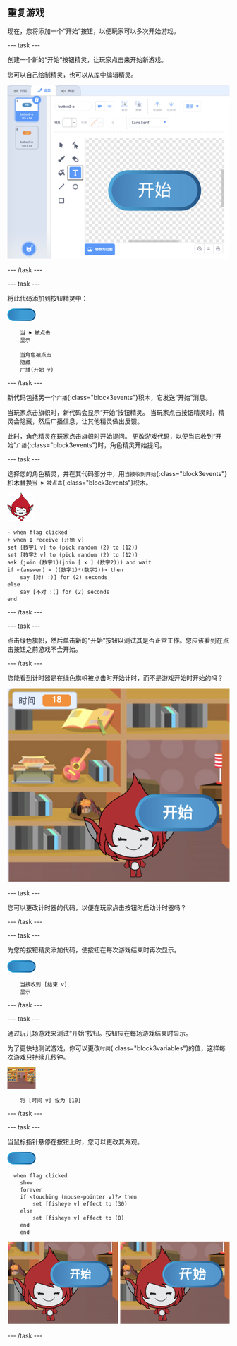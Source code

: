 ## 重复游戏

现在，您将添加一个“开始”按钮，以便玩家可以多次开始游戏。

--- task ---

创建一个新的“开始”按钮精灵，让玩家点击来开始新游戏。

您可以自己绘制精灵，也可以从库中编辑精灵。

![开始按钮图片](images/brain-play.png)

--- /task ---

--- task ---

将此代码添加到按钮精灵中：

![按钮精灵](images/button-sprite.png)

```blocks3
    当 ⚑ 被点击
    显示

    当角色被点击
    隐藏
    广播(开始 v)
```

--- /task ---

新代码包括另一个`广播`{:class="block3events"}积木，它发送“开始”消息。

当玩家点击旗帜时，新代码会显示“开始”按钮精灵。 当玩家点击按钮精灵时，精灵会隐藏，然后广播信息，让其他精灵做出反馈。

此时，角色精灵在玩家点击旗帜时开始提问。 更改游戏代码，以便当它收到“开始”`广播`{:class="block3events"}时，角色精灵开始提问。

--- task ---

选择您的角色精灵，并在其代码部分中，用`当接收到开始`{:class="block3events"}积木替换`当 ⚑ 被点击`{:class="block3events"}积木。

![角色精灵](images/giga-sprite.png)

```blocks3
- when flag clicked
+ when I receive [开始 v]
set [数字1 v] to (pick random (2) to (12))
set [数字2 v] to (pick random (2) to (12))
ask (join (数字1)(join [ x ] (数字2))) and wait
if <(answer) = ((数字1)*(数字2))> then
	say [对! :)] for (2) seconds
else
	say [不对 :(] for (2) seconds
end
```

--- /task ---

--- task ---

点击绿色旗帜，然后单击新的“开始”按钮以测试其是否正常工作。您应该看到在点击按钮之前游戏不会开始。

--- /task ---

您能看到计时器是在绿色旗帜被点击时开始计时，而不是游戏开始时开始的吗？

![计时器开启](images/brain-timer-bug.png)

--- task ---

您可以更改计时器的代码，以便在玩家点击按钮时启动计时器吗？

--- /task ---

--- task ---

为您的按钮精灵添加代码，使按钮在每次游戏结束时再次显示。

![按钮精灵](images/button-sprite.png)

```blocks3
    当接收到 [结束 v]
    显示
```

--- /task ---

--- task ---

通过玩几场游戏来测试“开始”按钮。按钮应在每场游戏结束时显示。

为了更快地测试游戏，你可以更改`时间`{:class="block3variables"}的值，这样每次游戏只持续几秒钟。

![舞台](images/stage-sprite.png)

```blocks3
    将 [时间 v] 设为 [10]
```

--- /task ---

--- task ---

当鼠标指针悬停在按钮上时，您可以更改其外观。

![按钮](images/button-sprite.png)

```blocks3
  when flag clicked
	show
	forever
	if <touching (mouse-pointer v)?> then
		set [fisheye v] effect to (30)
	else
		set [fisheye v] effect to (0)
	end
	end
```

![截屏](images/brain-fisheye.png)

--- /task ---
